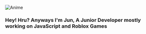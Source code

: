 ![Anime](https://i.imgur.com/fhMhZwy.gif)
### Hey! Hru? Anyways I'm Jun, A Junior Developer mostly working on JavaScript and Roblox Games
